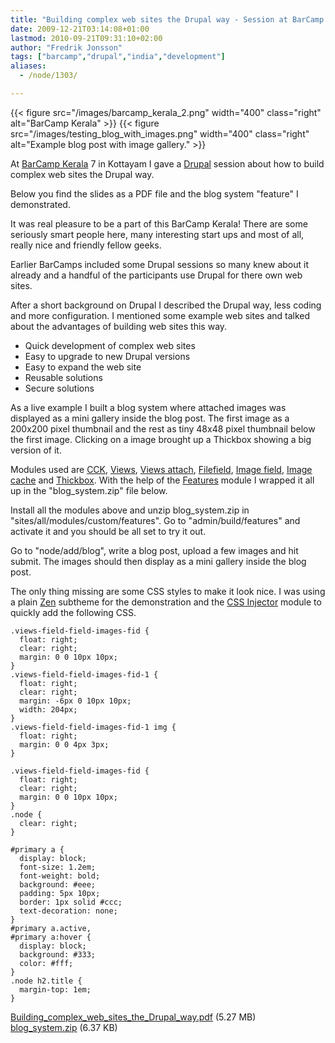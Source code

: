 ```yaml
---
title: "Building complex web sites the Drupal way - Session at BarCamp Kerala 7"
date: 2009-12-21T03:14:08+01:00
lastmod: 2010-09-21T09:31:10+02:00
author: "Fredrik Jonsson"
tags: ["barcamp","drupal","india","development"]
aliases:
  - /node/1303/

---
```


{{< figure src="/images/barcamp_kerala_2.png" width="400" class="right" alt="BarCamp Kerala" >}}
{{< figure src="/images/testing_blog_with_images.png" width="400" class="right" alt="Example blog post with image gallery." >}}

At [BarCamp Kerala](http://www.barcampkerala.org/) 7 in Kottayam I gave a [Drupal](http://drupal.org/) session about how to build complex web sites the Drupal way.

Below you find the slides as a PDF file and the blog system "feature" I demonstrated.

It was real pleasure to be a part of this BarCamp Kerala! There are some seriously smart people here, many interesting start ups and most of all, really nice and friendly fellow geeks.

Earlier BarCamps included some Drupal sessions so many knew about it already and a handful of the participants use Drupal for there own web sites.

After a short background on Drupal I described the Drupal way, less coding and more configuration. I mentioned some example web sites and talked about the advantages of building web sites this way.

* Quick development of complex web sites
* Easy to upgrade to new Drupal versions
* Easy to expand the web site
* Reusable solutions
* Secure solutions

As a live example I built a blog system where attached images was displayed as a mini gallery inside the blog post. The first image as a 200x200 pixel thumbnail and the rest as tiny 48x48 pixel thumbnail below the first image. Clicking on a image brought up a Thickbox showing a big version of it.

Modules used are [CCK](http://drupal.org/project/cck), [Views](http://drupal.org/project/views), [Views attach](http://drupal.org/project/views_attach), [Filefield](http://drupal.org/project/filefield), [Image field](http://drupal.org/project/imagefield), [Image cache](http://drupal.org/project/imagecache) and [Thickbox](http://drupal.org/project/thickbox). With the help of the [Features](http://drupal.org/project/features) module I wrapped it all up in the "blog_system.zip" file below.

Install all the modules above and unzip blog_system.zip in "sites/all/modules/custom/features". Go to "admin/build/features" and activate it and you should be all set to try it out.

Go to "node/add/blog", write a blog post, upload a few images and hit submit. The images should then display as a mini gallery inside the blog post.

The only thing missing are some CSS styles to make it look nice. I was using a plain [Zen](http://drupal.org/project/zen) subtheme for the demonstration and the [CSS Injector](http://drupal.org/project/css_injector) module to quickly add the following CSS.

~~~~
.views-field-field-images-fid {
  float: right;
  clear: right;
  margin: 0 0 10px 10px;
}
.views-field-field-images-fid-1 {
  float: right;
  clear: right;
  margin: -6px 0 10px 10px;
  width: 204px;
}
.views-field-field-images-fid-1 img {
  float: right;
  margin: 0 0 4px 3px;
}
~~~~

~~~~
.views-field-field-images-fid {
  float: right;
  clear: right;
  margin: 0 0 10px 10px;
}
.node {
  clear: right;
}
~~~~

~~~~
#primary a {
  display: block;
  font-size: 1.2em;
  font-weight: bold;
  background: #eee;
  padding: 5px 10px;
  border: 1px solid #ccc;
  text-decoration: none;
}
#primary a.active,
#primary a:hover {
  display: block;
  background: #333;
  color: #fff;
}
.node h2.title {
  margin-top: 1em;
}
~~~~

[Building_complex_web_sites_the_Drupal_way.pdf](/files/Building_complex_web_sites_the_Drupal_way.pdf) (5.27 MB)  
[blog_system.zip](/files/blog_system.zip) (6.37 KB)